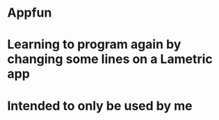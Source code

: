 # Appfun
# Learning to program again by changing some lines on a Lametric app
# Intended to only be used by me

